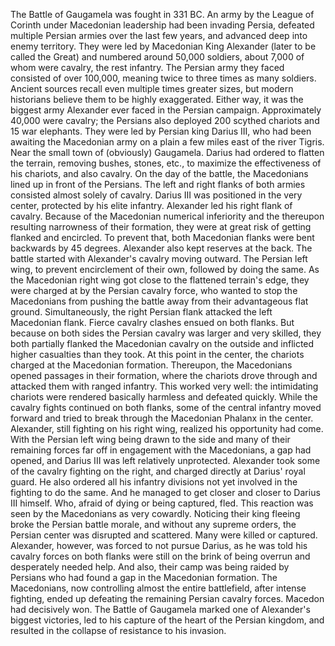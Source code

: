 The Battle of Gaugamela was fought in 331 BC. An army by the League of Corinth under Macedonian leadership had been invading Persia, defeated multiple Persian armies over the last few years, and advanced deep into enemy territory. They were led by Macedonian King Alexander (later to be called the Great) and numbered around 50,000 soldiers, about 7,000 of whom were cavalry, the rest infantry.
The Persian army they faced consisted of over 100,000, meaning twice to three times as many soldiers. Ancient sources recall even multiple times greater sizes, but modern historians believe them to be highly exaggerated. Either way, it was the biggest army Alexander ever faced in the Persian campaign. Approximately 40,000 were cavalry; the Persians also deployed 200 scythed chariots and 15 war elephants.
They were led by Persian king Darius III, who had been awaiting the Macedonian army on a plain a few miles east of the river Tigris. Near the small town of (obviously) Gaugamela. Darius had ordered to flatten the terrain, removing bushes, stones, etc., to maximize the effectiveness of his chariots, and also cavalry.
On the day of the battle, the Macedonians lined up in front of the Persians. The left and right flanks of both armies consisted almost solely of cavalry. Darius III was positioned in the very center, protected by his elite infantry. Alexander led his right flank of cavalry. Because of the Macedonian numerical inferiority and the thereupon resulting narrowness of their formation, they were at great risk of getting flanked and encircled. To prevent that, both Macedonian flanks were bent backwards by 45 degrees. Alexander also kept reserves at the back.
The battle started with Alexander's cavalry moving outward. The Persian left wing, to prevent encirclement of their own, followed by doing the same. As the Macedonian right wing got close to the flattened terrain's edge, they were charged at by the Persian cavalry force, who wanted to stop the Macedonians from pushing the battle away from their advantageous flat ground. Simultaneously, the right Persian flank attacked the left Macedonian flank. Fierce cavalry clashes ensued on both flanks. But because on both sides the Persian cavalry was larger and very skilled, they both partially flanked the Macedonian cavalry on the outside and inflicted higher casualties than they took.
At this point in the center, the chariots charged at the Macedonian formation. Thereupon, the Macedonians opened passages in their formation, where the chariots drove through and attacked them with ranged infantry. This worked very well: the intimidating chariots were rendered basically harmless and defeated quickly.
While the cavalry fights continued on both flanks, some of the central infantry moved forward and tried to break through the Macedonian Phalanx in the center.
Alexander, still fighting on his right wing, realized his opportunity had come. With the Persian left wing being drawn to the side and many of their remaining forces far off in engagement with the Macedonians, a gap had opened, and Darius III was left relatively unprotected. Alexander took some of the cavalry fighting on the right, and charged directly at Darius' royal guard. He also ordered all his infantry divisions not yet involved in the fighting to do the same.
And he managed to get closer and closer to Darius III himself. Who, afraid of dying or being captured, fled. This reaction was seen by the Macedonians as very cowardly.
Noticing their king fleeing broke the Persian battle morale, and without any supreme orders, the Persian center was disrupted and scattered. Many were killed or captured. Alexander, however, was forced to not pursue Darius, as he was told his cavalry forces on both flanks were still on the brink of being overrun and desperately needed help. And also, their camp was being raided by Persians who had found a gap in the Macedonian formation.
The Macedonians, now controlling almost the entire battlefield, after intense fighting, ended up defeating the remaining Persian cavalry forces. 
Macedon had decisively won. The Battle of Gaugamela marked one of Alexander's biggest victories, led to his capture of the heart of the Persian kingdom, and resulted in the collapse of resistance to his invasion.
